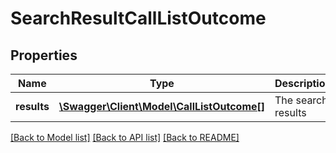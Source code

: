# SearchResultCallListOutcome

## Properties
Name | Type | Description | Notes
------------ | ------------- | ------------- | -------------
**results** | [**\Swagger\Client\Model\CallListOutcome[]**](CallListOutcome.md) | The search results | [optional] 

[[Back to Model list]](../README.md#documentation-for-models) [[Back to API list]](../README.md#documentation-for-api-endpoints) [[Back to README]](../README.md)


